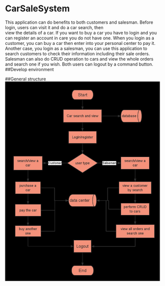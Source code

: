 # CarSaleSystem
This application can do benefits to both customers and salesman. Before login, users can visit it and do a car search, then   <br /> view the details of a car. If you want to buy a car you have to login and you can register an account in care you do not have one. When you login as a customer, you can buy a car then enter into your personal center to pay it. Another case, you login as a salesman, you can use this application to search customers to check their information including their sale orders. Salesman can also do CRUD operation to cars and view the whole orders and search one if you wish. Both users can logout by a command button.
##Develop environment

##General structure </br>
![pic](https://raw.githubusercontent.com/sjean/CarSaleSystem-updated/master/A1.jpg)
